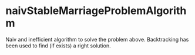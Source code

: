# naivStableMarriageProblemAlgorithm
Naiv and inefficient algorithm to solve the problem above. Backtracking has been used to find (if exists) a right solution.
